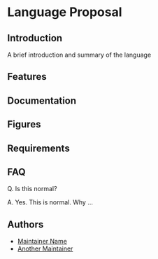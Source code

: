 # Language Proposal

## Introduction

A brief introduction and summary of the language

## Features

## Documentation

## Figures

## Requirements

## FAQ

Q. Is this normal?

A. Yes. This is normal. Why ...

## Authors

* [Maintainer Name](https://github.com/maintainer_github)
* [Another Maintainer](https://github.com/maintainer_github)
